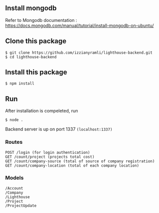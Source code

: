 ## Install mongodb

Refer to Mongodb documentation : https://docs.mongodb.com/manual/tutorial/install-mongodb-on-ubuntu/

## Clone this package 
```
$ git clone https://github.com/izzianyramli/lighthouse-backend.git
$ cd lighthouse-backend
```

## Install this package
```
$ npm install
```

## Run
After installation is compeleted, run 
```
$ node .
```

Backend server is up on port 1337 `(localhost:1337)`

### Routes
```
POST /login (for login authentication)
GET /count/project (projects total cost)
GET /count/company-source (total of source of company registration)
GET /count/company-location (total of each company location)
```

### Models
```
/Account
/Company
/Lighthouse
/Project
/ProjectUpdate
```